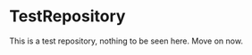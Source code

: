 TestRepository
==============

This is a test repository, nothing to be seen here. Move on now.  
 
 
   
     
   
        
                      
  
 
 

